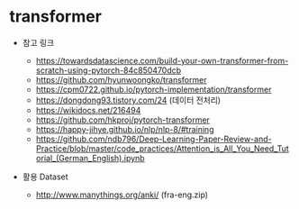 # transformer

* 참고 링크
    - https://towardsdatascience.com/build-your-own-transformer-from-scratch-using-pytorch-84c850470dcb
    - https://github.com/hyunwoongko/transformer
    - https://cpm0722.github.io/pytorch-implementation/transformer
    - https://dongdong93.tistory.com/24 (데이터 전처리)
    - https://wikidocs.net/216494
    - https://github.com/hkproj/pytorch-transformer
    - https://happy-jihye.github.io/nlp/nlp-8/#training
    - https://github.com/ndb796/Deep-Learning-Paper-Review-and-Practice/blob/master/code_practices/Attention_is_All_You_Need_Tutorial_(German_English).ipynb

* 활용 Dataset
    - http://www.manythings.org/anki/ (fra-eng.zip) 